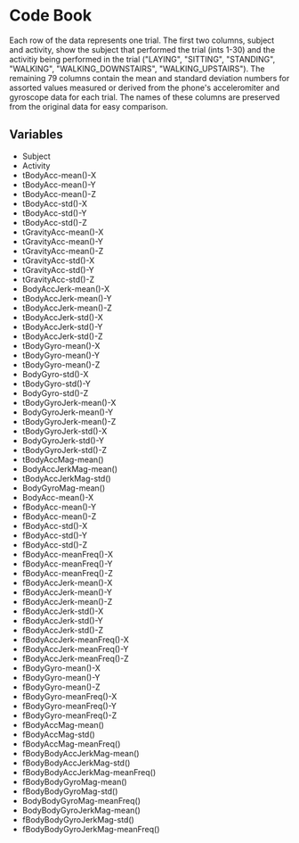 # Code Book

Each row of the data represents one trial. The first two columns, subject and activity, show the subject that performed the trial (ints 1-30) and the activitiy being performed in the trial ("LAYING", "SITTING", "STANDING", "WALKING",          "WALKING_DOWNSTAIRS", "WALKING_UPSTAIRS"). The remaining 79 columns contain the mean and standard deviation numbers for assorted values measured or derived from the phone's acceleromiter and gyroscope data for each trial. The names of these columns are preserved from the original data for easy comparison.

## Variables

* Subject
* Activity
* tBodyAcc-mean()-X
* tBodyAcc-mean()-Y
* tBodyAcc-mean()-Z
* tBodyAcc-std()-X
* tBodyAcc-std()-Y
* tBodyAcc-std()-Z
* tGravityAcc-mean()-X
* tGravityAcc-mean()-Y
* tGravityAcc-mean()-Z
* tGravityAcc-std()-X
* tGravityAcc-std()-Y
* tGravityAcc-std()-Z
* BodyAccJerk-mean()-X
* tBodyAccJerk-mean()-Y
* tBodyAccJerk-mean()-Z
* tBodyAccJerk-std()-X
* tBodyAccJerk-std()-Y
* tBodyAccJerk-std()-Z
* tBodyGyro-mean()-X
* tBodyGyro-mean()-Y
* tBodyGyro-mean()-Z
* BodyGyro-std()-X
* tBodyGyro-std()-Y
* BodyGyro-std()-Z
* tBodyGyroJerk-mean()-X
* BodyGyroJerk-mean()-Y
* tBodyGyroJerk-mean()-Z
* tBodyGyroJerk-std()-X
* BodyGyroJerk-std()-Y
* tBodyGyroJerk-std()-Z
* tBodyAccMag-mean()
* BodyAccJerkMag-mean()
* tBodyAccJerkMag-std()
* BodyGyroMag-mean()
* BodyAcc-mean()-X
* fBodyAcc-mean()-Y
* fBodyAcc-mean()-Z
* fBodyAcc-std()-X
* fBodyAcc-std()-Y
* fBodyAcc-std()-Z
* fBodyAcc-meanFreq()-X
* fBodyAcc-meanFreq()-Y
* fBodyAcc-meanFreq()-Z
* fBodyAccJerk-mean()-X
* fBodyAccJerk-mean()-Y
* fBodyAccJerk-mean()-Z
* fBodyAccJerk-std()-X
* fBodyAccJerk-std()-Y
* fBodyAccJerk-std()-Z
* fBodyAccJerk-meanFreq()-X
* fBodyAccJerk-meanFreq()-Y
* fBodyAccJerk-meanFreq()-Z
* fBodyGyro-mean()-X
* fBodyGyro-mean()-Y
* fBodyGyro-mean()-Z
* fBodyGyro-meanFreq()-X
* fBodyGyro-meanFreq()-Y
* fBodyGyro-meanFreq()-Z
* fBodyAccMag-mean()
* fBodyAccMag-std()
* fBodyAccMag-meanFreq()
* fBodyBodyAccJerkMag-mean()
* fBodyBodyAccJerkMag-std()
* fBodyBodyAccJerkMag-meanFreq()
* fBodyBodyGyroMag-mean()
* fBodyBodyGyroMag-std()
* BodyBodyGyroMag-meanFreq()
* BodyBodyGyroJerkMag-mean()
* fBodyBodyGyroJerkMag-std()
* fBodyBodyGyroJerkMag-meanFreq()
